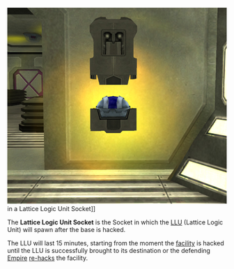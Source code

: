 ![](../images/LLU.jpg "fig:LLU.jpg") in a Lattice Logic Unit Socket\]\]

The **Lattice Logic Unit Socket** is the Socket in which the
[LLU](../terminology/Lattice_Logic_Unit.md) (Lattice Logic Unit) will spawn
after the base is hacked.

The LLU will last 15 minutes, starting from the moment the
[facility](Facility.md) is hacked until the LLU is successfully brought to its
destination or the defending [Empire](../terminology/Empire.md)
[re-hacks](../terminology/Hack.md) the facility.

<!--[category:Game Items](category:Game_Items.md)-->

<!--[Category:Locations](Category:Locations.md)-->
